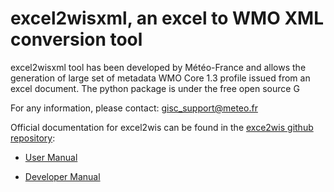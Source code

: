 # excel2wisxml, an excel to WMO XML conversion tool

excel2wisxml tool has been developed by Météo-France and allows the generation of large set of metadata WMO Core 1.3 profile issued from an excel document. The python package is under the free open source G

For any information, please contact: gisc_support@meteo.fr

Official documentation for excel2wis can be found in the [exce2wis github repository](https://github.com/OpenWIS/excel2wis):

* [User Manual](https://github.com/OpenWIS/excel2wis/blob/master/Excel2wisxml_manual.pdf "excel2wisxml User Manual")

* [Developer Manual](https://github.com/OpenWIS/excel2wis/blob/master/excel2wisxml_developer_manual.md "excel2wisxml Developer Manual")
